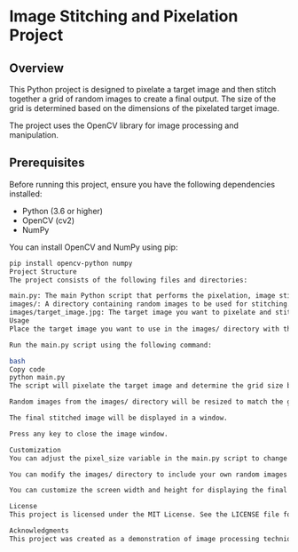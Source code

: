 # Image Stitching and Pixelation Project

## Overview

This Python project is designed to pixelate a target image and then stitch together a grid of random images to create a final output. The size of the grid is determined based on the dimensions of the pixelated target image.

The project uses the OpenCV library for image processing and manipulation.

## Prerequisites

Before running this project, ensure you have the following dependencies installed:

- Python (3.6 or higher)
- OpenCV (cv2)
- NumPy

You can install OpenCV and NumPy using pip:

```bash
pip install opencv-python numpy
Project Structure
The project consists of the following files and directories:

main.py: The main Python script that performs the pixelation, image stitching, and display.
images/: A directory containing random images to be used for stitching.
images/target_image.jpg: The target image you want to pixelate and stitch.
Usage
Place the target image you want to use in the images/ directory with the filename target_image.jpg.

Run the main.py script using the following command:

bash
Copy code
python main.py
The script will pixelate the target image and determine the grid size based on the pixelated image dimensions.

Random images from the images/ directory will be resized to match the grid size and stitched together.

The final stitched image will be displayed in a window.

Press any key to close the image window.

Customization
You can adjust the pixel_size variable in the main.py script to change the level of pixelation of the target image.

You can modify the images/ directory to include your own random images for stitching.

You can customize the screen width and height for displaying the final stitched image.

License
This project is licensed under the MIT License. See the LICENSE file for details.

Acknowledgments
This project was created as a demonstration of image processing techniques using OpenCV and can serve as a starting point for more complex image manipulation projects.
